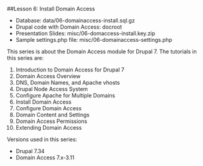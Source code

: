 ##Lesson 6: Install Domain Access

- Database: data/06-domainaccess-install.sql.gz
- Drupal code with Domain Access: docroot
- Presentation Slides: misc/06-domaccess-install.key.zip
- Sample settings.php file: misc/06-domainaccess-settings.php

This series is about the Domain Access module for Drupal 7. The tutorials in this series are:

01. Introduction to Domain Access for Drupal 7
02. Domain Access Overview
03. DNS, Domain Names, and Apache vhosts
04. Drupal Node Access System
05. Configure Apache for Multiple Domains
06. Install Domain Access
07. Configure Domain Access
08. Domain Content and Settings
09. Domain Access Permissions
10. Extending Domain Access

Versions used in this series:
- Drupal 7.34
- Domain Access 7.x-3.11